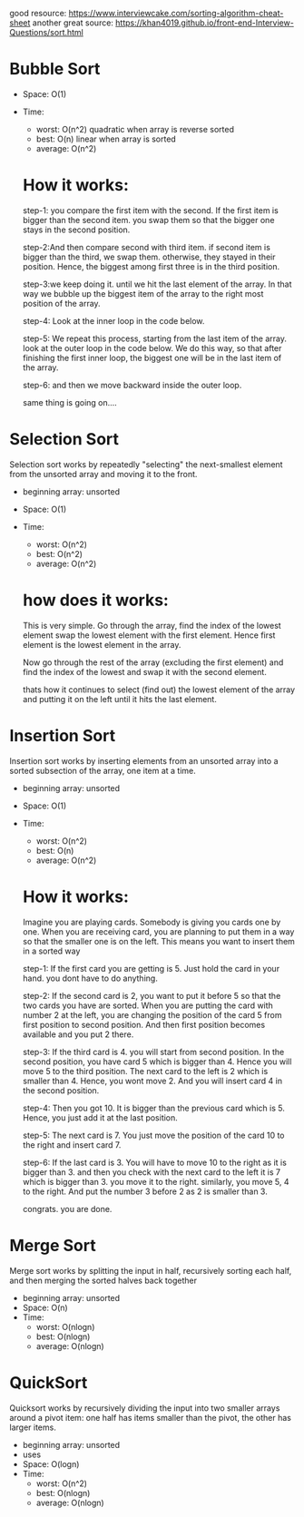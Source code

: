 good resource: https://www.interviewcake.com/sorting-algorithm-cheat-sheet
another great source: https://khan4019.github.io/front-end-Interview-Questions/sort.html


#  Bubble Sort
- Space: O(1)
- Time: 
    - worst: O(n^2) quadratic when array is reverse sorted
    - best: O(n) linear when array is sorted
    - average: O(n^2)
    # How it works: 
    step-1: you compare the first item with the second. If the first item is bigger than the second item. you swap them so that the bigger one stays in the second position.

    step-2:And then compare second with third item. if second item is bigger than the third, we swap them. otherwise, they stayed in their position. Hence, the biggest among first three is in the third position.

    step-3:we keep doing it. until we hit the last element of the array. In that way we bubble up the biggest item of the array to the right most position of the array.

    step-4: Look at the inner loop in the code below.

    step-5: We repeat this process, starting from the last item of the array. look at the outer loop in the code below. We do this way, so that after finishing the first inner loop, the biggest one will be in the last item of the array.

    step-6: and then we move backward inside the outer loop.

    same thing is going on....  

#  Selection Sort
Selection sort works by repeatedly "selecting" the next-smallest element from the unsorted array and moving it to the front.
- beginning array: unsorted
- Space: O(1)
- Time: 
    - worst: O(n^2)
    - best: O(n^2)
    - average: O(n^2)
    # how does it works: 
    This is very simple. Go through the array, find the index of the lowest element swap the lowest element with the first element. Hence first element is the lowest element in the array.

    Now go through the rest of the array (excluding the first element) and find the index of the lowest and swap it with the second element.

    thats how it continues to select (find out) the lowest element of the array and putting it on the left until it hits the last element.

#  Insertion Sort
Insertion sort works by inserting elements from an unsorted array into a sorted subsection of the array, one item at a time.
- beginning array: unsorted
- Space: O(1)
- Time: 
    - worst: O(n^2)
    - best: O(n)
    - average: O(n^2)
    # How it works: 
    Imagine you are playing cards. Somebody is giving you cards one by one. When you are receiving card, you are planning to put them in a way so that the smaller one is on the left. This means you want to insert them in a sorted way

    step-1: If the first card you are getting is 5. Just hold the card in your hand. you dont have to do anything.

    step-2: If the second card is 2, you want to put it before 5 so that the two cards you have are sorted. When you are putting the card with number 2 at the left, you are changing the position of the card 5 from first position to second position. And then first position becomes available and you put 2 there.

    step-3: If the third card is 4. you will start from second position. In the second position, you have card 5 which is bigger than 4. Hence you will move 5 to the third position. The next card to the left is 2 which is smaller than 4. Hence, you wont move 2. And you will insert card 4 in the second position.

    step-4: Then you got 10. It is bigger than the previous card which is 5. Hence, you just add it at the last position.

    step-5: The next card is 7. You just move the position of the card 10 to the right and insert card 7.

    step-6: If the last card is 3. You will have to move 10 to the right as it is bigger than 3. and then you check with the next card to the left it is 7 which is bigger than 3. you move it to the right. similarly, you move 5, 4 to the right. And put the number 3 before 2 as 2 is smaller than 3.

    congrats. you are done.

#  Merge Sort
Merge sort works by splitting the input in half, recursively sorting each half, and then merging the sorted halves back together
- beginning array: unsorted
- Space: O(n)
- Time: 
    - worst: O(nlogn)
    - best: O(nlogn)
    - average: O(nlogn)

#  QuickSort
Quicksort works by recursively dividing the input into two smaller arrays around a pivot item: one half has items smaller than the pivot, the other has larger items.
- beginning array: unsorted
- uses 
- Space: O(logn)
- Time: 
    - worst: O(n^2)
    - best: O(nlogn)
    - average: O(nlogn)



